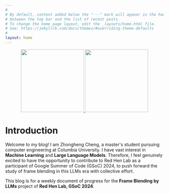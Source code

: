 ```yaml
---
#
# By default, content added below the "---" mark will appear in the home page
# between the top bar and the list of recent posts.
# To change the home page layout, edit the _layouts/home.html file.
# See: https://jekyllrb.com/docs/themes/#overriding-theme-defaults
#
layout: home
---
```


<center>
    <a href="https://g.co/gsoc">
        <img src="{{ "img/gsoc_logo.png" | relative_url }}" height="200"/>
    </a>
    <a href="https://www.redhenlab.org/home">
        <img src="{{ "img/redhenlab_logo.png" | relative_url }}" height="200"/>
    </a>
</center>

# Introduction

Welcome to my blog! I am Zhongheng Cheng, a master's student pursuing computer engineering at Columbia University. I have vast interest in **Machine Learning** and **Large Language Models**. Therefore, I feel genuinely excited to have the opportunity to contribute to Red Hen Lab as a participant of Google Summer of Code (GSoC) 2024, to push forward the study of frame blending in this LLMs era with collective effort.

This blog is for a weekly document of progress for the **Frame Blending by LLMs** project of **Red Hen Lab, GSoC 2024**. 